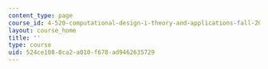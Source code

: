```yaml
---
content_type: page
course_id: 4-520-computational-design-i-theory-and-applications-fall-2005
layout: course_home
title: ''
type: course
uid: 524ce108-0ca2-a010-f678-ad9462635729
---
```

